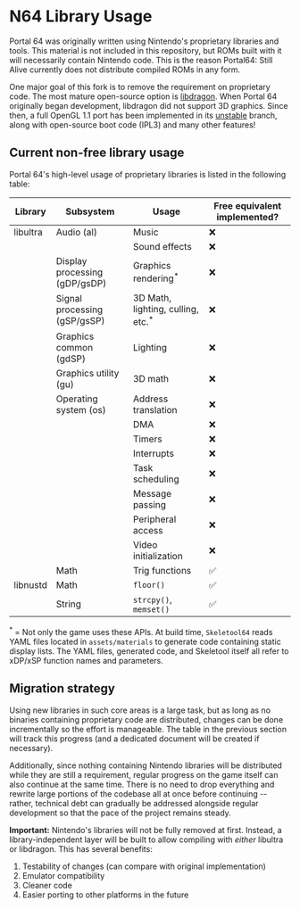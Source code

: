 # N64 Library Usage

Portal 64 was originally written using Nintendo's proprietary libraries and tools. This material is not included in this repository, but ROMs built with it will necessarily contain Nintendo code. This is the reason Portal64: Still Alive currently does not distribute compiled ROMs in any form.

One major goal of this fork is to remove the requirement on proprietary code. The most mature open-source option is [libdragon](https://github.com/DragonMinded/libdragon). When Portal 64 originally began development, libdragon did not support 3D graphics. Since then, a full OpenGL 1.1 port has been implemented in its [unstable](https://github.com/DragonMinded/libdragon/tree/unstable) branch, along with open-source boot code (IPL3) and many other features!

## Current non-free library usage

Portal 64's high-level usage of proprietary libraries is listed in the following table:

| Library  | Subsystem                     | Usage                                        | Free equivalent implemented? |
| -------- | ----------------------------- | -------------------------------------------- | ---------------------------- |
| libultra | Audio (al)                    | Music                                        | ❌                          |
|          |                               | Sound effects                                | ❌                          |
|          | Display processing (gDP/gsDP) | Graphics rendering<sup>*</sup>               | ❌                          |
|          | Signal processing (gSP/gsSP)  | 3D Math, lighting, culling, etc.<sup>*</sup> | ❌                          |
|          | Graphics common (gdSP)        | Lighting                                     | ❌                          |
|          | Graphics utility (gu)         | 3D math                                      | ❌                          |
|          | Operating system (os)         | Address translation                          | ❌                          |
|          |                               | DMA                                          | ❌                          |
|          |                               | Timers                                       | ❌                          |
|          |                               | Interrupts                                   | ❌                          |
|          |                               | Task scheduling                              | ❌                          |
|          |                               | Message passing                              | ❌                          |
|          |                               | Peripheral access                            | ❌                          |
|          |                               | Video initialization                         | ❌                          |
|          | Math                          | Trig functions                               | ✅                          |
| libnustd | Math                          | `floor()`                                    | ✅                          |
|          | String                        | `strcpy()`, `memset()`                       | ✅                          |

<sup>*</sup> = Not only the game uses these APIs. At build time, `Skeletool64` reads YAML files located in `assets/materials` to generate code containing static display lists. The YAML files, generated code, and Skeletool itself all refer to xDP/xSP function names and parameters.

## Migration strategy

Using new libraries in such core areas is a large task, but as long as no binaries containing proprietary code are distributed, changes can be done incrementally so the effort is manageable. The table in the previous section will track this progress (and a dedicated document will be created if necessary).

Additionally, since nothing containing Nintendo libraries will be distributed while they are still a requirement, regular progress on the game itself can also continue at the same time. There is no need to drop everything and rewrite large portions of the codebase all at once before continuing -- rather, technical debt can gradually be addressed alongside regular development so that the pace of the project remains steady.

**Important:** Nintendo's libraries will not be fully removed at first. Instead, a library-independent layer will be built to allow compiling with _either_ libultra or libdragon. This has several benefits:

1. Testability of changes (can compare with original implementation)
2. Emulator compatibility
3. Cleaner code
4. Easier porting to other platforms in the future
